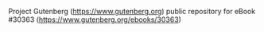 Project Gutenberg (https://www.gutenberg.org) public repository for eBook #30363 (https://www.gutenberg.org/ebooks/30363)
